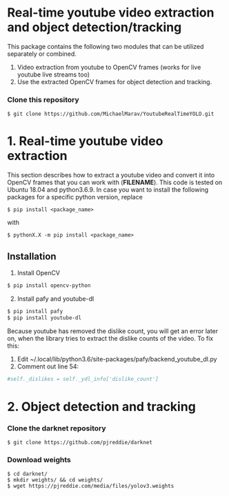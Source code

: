 # Real-time youtube video extraction and object detection/tracking 

This package contains the following two modules that can be utilized separately or combined.
1) Video extraction from youtube to OpenCV frames (works for live youtube live streams too)
2) Use the extracted OpenCV frames for object detection and tracking.

 
### Clone this repository 
```
$ git clone https://github.com/MichaelMarav/YoutubeRealTimeYOLO.git
```

# 1. Real-time youtube video extraction
This section describes how to extract a youtube video and convert it into OpenCV frames that you can work with (**FILENAME**). This code is tested on Ubuntu 18.04 and python3.6.9. In case you want to install the following packages for a specific python version, replace

```
$ pip install <package_name>
```
with 
```
$ pythonX.X -m pip install <package_name>
```


## Installation


1. Install OpenCV 
```bash
$ pip install opencv-python
```
2. Install pafy and youtube-dl
```bash
$ pip install pafy 
$ pip install youtube-dl
```
Because youtube has removed the dislike count, you will get an error later on, when the library tries to extract the dislike counts of the video. To fix this:
1. Edit ~/.local/lib/python3.6/site-packages/pafy/backend_youtube_dl.py
2. Comment out line 54:
```python
#self._dislikes = self._ydl_info['dislike_count']
```

# 2. Object detection and tracking


### Clone the darknet repository
```
$ git clone https://github.com/pjreddie/darknet
```
### Download weights
``` 
$ cd darknet/
$ mkdir weights/ && cd weights/
$ wget https://pjreddie.com/media/files/yolov3.weights
```



